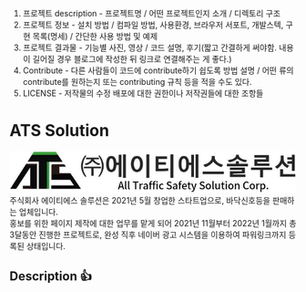 1. 프로젝트 description - 프로젝트명 / 어떤 프로젝트인지 소개 / 디렉토리 구조
2. 프로젝트 정보 - 설치 방법 / 컴파일 방법, 사용환경, 브라우저 서포트, 개발스텍, 구현 목록(명세) / 간단한 사용 방법 및 예제
3. 프로젝트 결과물 - 기능별 사진, 영상 / 코드 설명, 후기(짧고 간결하게 써야함. 내용이 길어질 경우 블로그에 작성한 뒤 링크로 연결해주는 게 좋다.)
4. Contribute - 다른 사람들이 코드에 contribute하기 쉽도록 방법 설명 / 어떤 류의 contribute를 원하는지 또는 contributing 규칙 등을 적을 수도 있다.
5. LICENSE - 저작물의 수정 배포에 대한 권한이나 저작권들에 대한 조항들



# ATS Solution
<img src="/images/로고.JPG" alt="atssolution 로고"></img><br/>
주식회사 에이티에스 솔루션은 2021년 5월 창업한 스타트업으로, 바닥신호등을 판매하는 업체입니다.   
홍보를 위한 페이지 제작에 대한 업무를 맡게 되어 2021년 11월부터 2022년 1월까지 총 3달동안 진행한 프로젝트로, 완성 직후 네이버 광고 시스템을 이용하여 파워링크까지 등록된 상태입니다. 


## Description 👍
